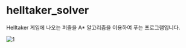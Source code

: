 # helltaker_solver

Helltaker 게임에 나오는 퍼즐을 A* 알고리즘을 이용하여 푸는 프로그램입니다.

![1](https://user-images.githubusercontent.com/60418809/117978114-7d012900-b36c-11eb-8db6-285ba2998e33.gif)
